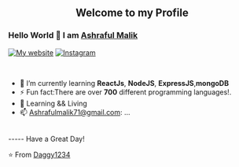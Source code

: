 

<p align="center">
 <h2 align="center">Welcome to my Profile</h2>
</p>

### Hello World 👋 I am [Ashraful Malik](https://github.com/Ashraful-malik)

[![My website](https://img.shields.io/badge/-Website-D14836?style=for-the-badge&logo=Website&logoColor=white)](https://ashraful-malik.netlify.app/)
[![Instagram](https://img.shields.io/badge/-Instagram-c13582?style=for-the-badge&logo=instagram&logoColor=white)](https://www.instagram.com/ashraful_malik_/)
<div>
  
<br />
<p>
 
- 🌱 I’m currently learning **ReactJs**, **NodeJS**, **ExpressJS**,**mongoDB**
- ⚡ Fun fact:There are over **700** different programming languages!.
- 📒 Learning && Living
- 📫 Ashrafulmalik71@gmail.com: ...

</h4>
</div>

<br />
-----
Have a Great Day!

⭐️ From [Daggy1234](https://github.com/Daggy1234)
